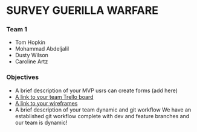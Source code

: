  SURVEY GUERILLA WARFARE
================

### Team 1

- Tom Hopkin
- Mohammad Abdeljalil
- Dusty Wilson
- Caroline Artz

### Objectives
- A brief description of your MVP
    usrs can create forms (add here)
- [A link to your team Trello board](https://trello.com/b/Ht632vka/new-board)
- [A link to your wireframes](https://dbctest.mybalsamiq.com/mockups/1889214.png?key=ce629dd79e5b1bf3326c478e9189736a8f2c5b2c)
- A brief description of your team dynamic and git workflow
  We have an established git workflow complete with dev and feature branches and our team is dynamic!
